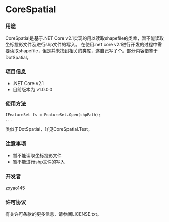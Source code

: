 # CoreSpatial

### 用途
CoreSpatial是基于.NET Core v2.1实现的用以读取shapefile的类库，暂不能读取坐标投影文件及进行shp文件的写入。
在使用.net core v2.1进行开发的过程中需要读取shapefile，但是并未找到相关的类库，遂自己写了个。部分内容借鉴于DotSpatial。

### 项目信息
+ .NET Core v2.1
+ 目前版本为 v1.0.0.0


### 使用方法
```
IFeatureSet fs = FeatureSet.Open(shpPath);
...
```
类似于DotSpatial，详见CoreSpatial.Test。

### 注意事项
+ 暂不能读取坐标投影文件
+ 暂不能进行shp文件的写入

### 开发者
zxyao145

### 许可协议
有关许可条款的更多信息，请参阅LICENSE.txt。
